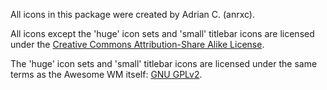 All icons in this package were created by Adrian C. (anrxc).

All icons except the 'huge' icon sets and 'small' titlebar icons are
licensed under the [Creative Commons Attribution-Share Alike
License](http://creativecommons.org/licenses/by-sa/3.0/).

The 'huge' icon sets and 'small' titlebar icons are licensed under the
same terms as the Awesome WM itself: [GNU GPLv2](http://www.gnu.org/licenses/gpl-2.0.txt).
